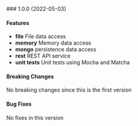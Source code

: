 <a name="1.0.0"></a> ### 1.0.0 (2022-05-03)

#### Features
* **file** File data access 
* **memory** Memory data access 
* **mongo** persistence data access 
* **rest** REST API service
* **unit tests** Unit tests using Mocha and Matcha

#### Breaking Changes
No breaking changes since this is the first version

#### Bug Fixes
No fixes in this version

